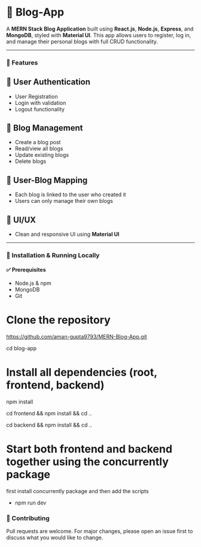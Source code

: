 # 📘 Blog-App

A **MERN Stack Blog Application** built using **React.js**, **Node.js**, **Express**, and **MongoDB**, styled with **Material UI**. This app allows users to register, log in, and manage their personal blogs with full CRUD functionality.

---

### 🚀 Features

## 🔐 **User Authentication**
  - User Registration
  - Login with validation
  - Logout functionality

## 📝 **Blog Management**
  - Create a blog post
  - Read/view all blogs
  - Update existing blogs
  - Delete blogs

## 🔗 **User-Blog Mapping**
  - Each blog is linked to the user who created it
  - Users can only manage their own blogs

## 🎨 **UI/UX**
  - Clean and responsive UI using **Material UI**

---

### 🔧 Installation & Running Locally

#### ✅ Prerequisites

- Node.js & npm  
- MongoDB  
- Git

# Clone the repository
  https://github.com/aman-gupta9793/MERN-Blog-App.git
  
  cd blog-app

# Install all dependencies (root, frontend, backend)
  npm install
  
  cd frontend && npm install && cd ..
  
  cd backend && npm install && cd ..

# Start both frontend and backend together using the concurrently package
first install concurrently package and then add the scripts
- npm run dev

   
### 🤝 Contributing
Pull requests are welcome. For major changes, please open an issue first to discuss what you would like to change.
